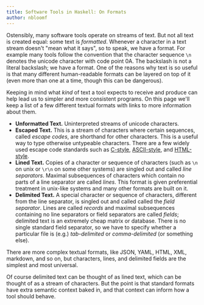 ```yaml
---
title: Software Tools in Haskell: On Formats
author: nbloomf
---
```


Ostensibly, many software tools operate on streams of text. But not all text is created equal: some text is *formatted*. Whenever a character in a text stream doesn't "mean what it says", so to speak, we have a format. For example many tools follow the convention that the character sequence ``\n`` denotes the unicode character with code point 0A. The backslash is not a literal backslash; we have a format. One of the reasons why text is so useful is that many different human-readable formats can be layered on top of it (even more than one at a time, though this can be dangerous).

Keeping in mind what *kind* of text a tool expects to receive and produce can help lead us to simpler and more consistent programs. On this page we'll keep a list of a few different textual formats with links to more information about them.

* **Unformatted Text.** Uninterpreted streams of unicode characters.
* **Escaped Text.** This is a stream of characters where certain sequences, called *escape codes*, are shorthand for other characters. This is a useful way to type otherwise untypeable characters. There are a few widely used escape code standards such as [C-style](https://en.wikipedia.org/wiki/Escape_sequences_in_C), [ASCII-style](https://en.wikipedia.org/wiki/ASCII#ASCII_control_code_chart), and [HTML-style](https://en.wikipedia.org/wiki/List_of_XML_and_HTML_character_entity_references).
* **Lined Text.** Copies of a character or sequence of characters (such as ``\n`` on unix or ``\r\n`` on some other systems) are singled out and called *line separators*. Maximal subsequences of characters which contain no parts of a line separator are called *lines*. This format is given preferential treatment in unix-like systems and many other formats are built on it.
* **Delimited Text.** A special character or sequence of characters, different from the line separator, is singled out and called called the *field separator*. Lines are called *records* and maximal subsequences containing no line separators or field separators are called *fields*; delimited text is an extremely cheap matrix or database. There is no single standard field separator, so we have to specify whether a particular file is (e.g.) *tab-delimited* or *comma-delimited* (or something else).

There are more complex textual formats, like JSON, YAML, HTML, XML, markdown, and so on, but characters, lines, and delimited fields are the simplest and most universal.

Of course delimited text can be thought of as lined text, which can be thought of as a stream of characters. But the point is that standard formats have extra semantic context baked in, and that context can inform how a tool should behave.

